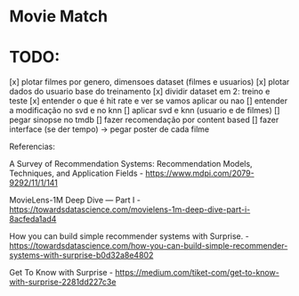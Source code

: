 # Movie Match

# TODO:

[x] plotar filmes por genero, dimensoes dataset (filmes e usuarios)
[x] plotar dados do usuario base do treinamento
[x] dividir dataset em 2: treino e teste
[x] entender o que é hit rate e ver se vamos aplicar ou nao
[] entender a modificação no svd e no knn
[] aplicar svd e knn (usuario e de filmes)
[] pegar sinopse no tmdb
[] fazer recomendação por content based
[] fazer interface (se der tempo) -> pegar poster de cada filme



Referencias:

A Survey of Recommendation Systems: Recommendation Models, Techniques, and Application Fields - https://www.mdpi.com/2079-9292/11/1/141

MovieLens-1M Deep Dive — Part I - https://towardsdatascience.com/movielens-1m-deep-dive-part-i-8acfeda1ad4

How you can build simple recommender systems with Surprise. - https://towardsdatascience.com/how-you-can-build-simple-recommender-systems-with-surprise-b0d32a8e4802

Get To Know with Surprise - https://medium.com/tiket-com/get-to-know-with-surprise-2281dd227c3e
